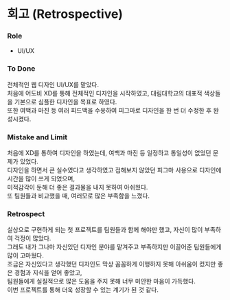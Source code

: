 # 회고 (Retrospective)

### Role
- UI/UX

### To Done
전체적인 웹 디자인 UI/UX를 맡았다.<br>
처음에 어도비 XD를 통해 전체적인 디자인을 시작하였고, 대림대학교의 대표적 색상들을 기본으로 심플한 디자인을 목표로 하였다.<br>
또한 여백과 마진 등 여러 피드백을 수용하여 피그마로 디자인을 한 번 더 수정한 후 완성시켰다.

### Mistake and Limit
처음에 XD를 통하여 디자인을 하였는데, 여백과 마진 등 일정하고 통일성이 없었던 문제가 있었다.<br>
디자인을 하면서 큰 실수였다고 생각하였고 접해보지 않았던 피그마 사용으로 디자인에 시간을 많이 쓰게 되었으며,<br>
미적감각이 둔해 더 좋은 결과물을 내지 못하여 아쉬웠다.<br>
또 팀원들과 비교했을 때, 여러모로 많은 부족함을 느꼈다.


### Retrospect
실상으로 구현하게 되는 첫 프로젝트를 팀원들과 함께 해야만 했고, 자신이 많이 부족하여 걱정이 많았다.<br>
그래도 내가 그나마 자신있던 디자인 분야를 맡겨주고 부족하지만 이끌어준 팀원들에게 많이 고마웠다.<br>
조금은 자신있다고 생각했던 디자인도 막상 꼼꼼하게 이행하지 못해 아쉬움이 컸지만 좋은 경험과 지식을 얻어 좋았고,<br>
팀원들에게 실질적으로 많은 도움을 주지 못해 너무 미안한 마음이 가득했다.<br>
이번 프로젝트를 통해 더욱 성장할 수 있는 계기가 된 것 같다.<br>
